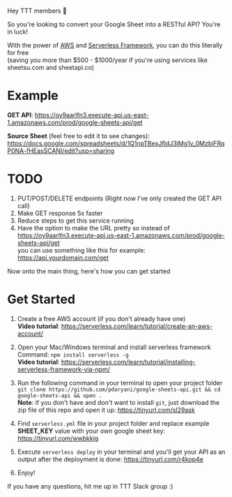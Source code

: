 Hey TTT members 👋

So you're looking to convert your Google Sheet into a RESTful API? You're in luck!

With the power of [AWS](https://aws.amazon.com) and [Serverless Framework](https://serverless.com), you can do this literally for free  
(saving you more than $500 - $1000/year if you're using services like sheetsu.com and sheetapi.co)

# Example

**GET API**: https://oy9aarlfn3.execute-api.us-east-1.amazonaws.com/prod/google-sheets-api/get

**Source Sheet** (feel free to edit it to see changes): https://docs.google.com/spreadsheets/d/1Q1npTBexJfIdJ3lMg1v_0MzbiFRqP0NA-fHEasSCANI/edit?usp=sharing

# TODO

1. PUT/POST/DELETE endpoints (Right now I've only created the GET API call)
2. Make GET response 5x faster
3. Reduce steps to get this service running
4. Have the option to make the URL pretty so instead of  
https://oy9aarlfn3.execute-api.us-east-1.amazonaws.com/prod/google-sheets-api/get  
you can use something like this for example:  
https://api.yourdomain.com/get

Now onto the main thing, here's how you can get started

# Get Started

1. Create a free AWS account (if you don't already have one)  
**Video tutorial**: https://serverless.com/learn/tutorial/create-an-aws-account/

2. Open your Mac/Windows terminal and install serverless framework
Command: `npm install serverless -g`  
**Video tutorial**: https://serverless.com/learn/tutorial/installing-serverless-framework-via-npm/

3. Run the following command in your terminal to open your project folder  
`git clone https://github.com/pdaryani/google-sheets-api.git && cd google-sheets-api && open .`    
**Note**: if you don't have and don't want to install `git`, just download the zip file of this repo and open it up: https://tinyurl.com/sl29ask

4. Find `serverless.yml` file in your project folder and replace example **SHEET_KEY** value with your own google sheet key: https://tinyurl.com/wwbkkjg

5. Execute `serverless deploy` in your terminal and you'll get your API as an output after the deployment is done: https://tinyurl.com/r4kop4e

6. Enjoy!

If you have any questions, hit me up in TTT Slack group :)